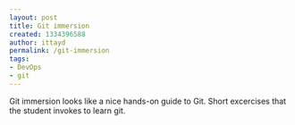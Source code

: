 ```yaml
---
layout: post
title: Git immersion
created: 1334396588
author: ittayd
permalink: /git-immersion
tags:
- DevOps
- git
---
```

<p>Git immersion looks like a nice hands-on guide to Git. Short excercises that the student invokes to learn git. </p>
